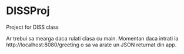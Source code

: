 # DISSProj
Project for DISS class 

Ar trebui sa mearga daca rulati clasa cu main.
Momentan daca intrati la http://localhost:8080/greeting o sa va arate un JSON returnat din app.
